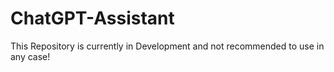 # ChatGPT-Assistant

This Repository is currently in Development and not recommended to use in any case!
